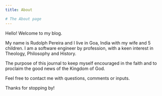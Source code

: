 ```yaml
---
title: About

# The About page
---
```


Hello! Welcome to my blog.

My name is Rudolph Pereira and I live in Goa, India with my wife and 5 children. I am a software engineer by profession, with a keen interest in Theology, Philosophy and History.

The purpose of this journal to keep myself encouraged in the faith and to proclaim the good news of the Kingdom of God.

Feel free to contact me with questions, comments or inputs.

Thanks for stopping by!